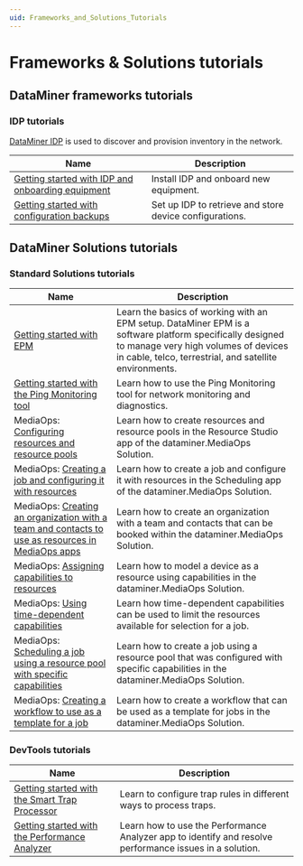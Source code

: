 ```yaml
---
uid: Frameworks_and_Solutions_Tutorials
---
```


# Frameworks & Solutions tutorials

## DataMiner frameworks tutorials

### IDP tutorials

[DataMiner IDP](xref:SolIDP) is used to discover and provision inventory in the network.

| Name | Description |
|--|--|
| [Getting started with IDP and onboarding equipment](xref:IDP_Tutorial_DiscoveryAndProvisioning) | Install IDP and onboard new equipment. |
| [Getting started with configuration backups](xref:IDP_Tutorial_TakeConfigurationBackup) | Set up IDP to retrieve and store device configurations. |

## DataMiner Solutions tutorials

### Standard Solutions tutorials

| Name | Description |
|--|--|
| [Getting started with EPM](xref:EPM_Introduction_Tutorial) | Learn the basics of working with an EPM setup. DataMiner EPM is a software platform specifically designed to manage very high volumes of devices in cable, telco, terrestrial, and satellite environments. |
| [Getting started with the Ping Monitoring tool](xref:Tutorial_Apps_Ping_Monitoring_App) | Learn how to use the Ping Monitoring tool for network monitoring and diagnostics. |
| MediaOps: [Configuring resources and resource pools](xref:Tutorial_MediaOps_Resource_Studio_Intro) | Learn how to create resources and resource pools in the Resource Studio app of the dataminer.MediaOps Solution. |
| MediaOps: [Creating a job and configuring it with resources](xref:Tutorial_MediaOps_Scheduling_Encoder_Decoder) | Learn how to create a job and configure it with resources in the Scheduling app of the dataminer.MediaOps Solution. |
| MediaOps: [Creating an organization with a team and contacts to use as resources in MediaOps apps](xref:Tutorial_MediaOps_People_and_Organizations_Intro) | Learn how to create an organization with a team and contacts that can be booked within the dataminer.MediaOps Solution. |
| MediaOps: [Assigning capabilities to resources](xref:Tutorial_MediaOps_Resource_Studio_Capabilities_and_Capacities) | Learn how to model a device as a resource using capabilities in the dataminer.MediaOps Solution. |
| MediaOps: [Using time-dependent capabilities](xref:Tutorial_MediaOps_Scheduling_Time_Dependent_Capabilities) | Learn how time-dependent capabilities can be used to limit the resources available for selection for a job. |
| MediaOps: [Scheduling a job using a resource pool with specific capabilities](xref:Tutorial_MediaOps_Scheduling_Configurations) | Learn how to create a job using a resource pool that was configured with specific capabilities in the dataminer.MediaOps Solution. |
| MediaOps: [Creating a workflow to use as a template for a job](xref:Tutorial_MediaOps_Workflow_Designer_Intro) | Learn how to create a workflow that can be used as a template for jobs in the dataminer.MediaOps Solution. |

### DevTools tutorials

| Name | Description |
|--|--|
| [Getting started with the Smart Trap Processor](xref:Smart_Trap_Processor_Tutorial) | Learn to configure trap rules in different ways to process traps. |
| [Getting started with the Performance Analyzer](xref:Performance_Analyzer_Getting_Started_Tutorial) | Learn how to use the Performance Analyzer app to identify and resolve performance issues in a solution. |
